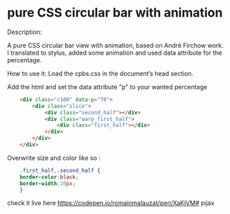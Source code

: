 # pure CSS circular bar with animation

Description:

A pure CSS circular bar view with animation, based on André Firchow work. I translated to stylus, added some animation and used data attribute for the percentage.

How to use it:
	Load the cpbs.css in the document’s head section.

Add the html and set the data attribute "p" to your wanted percentage
```html
	<div class="c100" data-p="70">
		<div class="slice">
			<div class="second_half"></div>
			<div class="warp_first_half">
				<div class="first_half"></div>
			</div>
		</div>
	</div>
```

Overwrite size and color like so : 

```css
	.first_half,.second_half {
	border-color:black;
	border-width:20px;
	}
```

check it live here
	https://codepen.io/romainmalauzat/pen/XaKjVM# pijax
